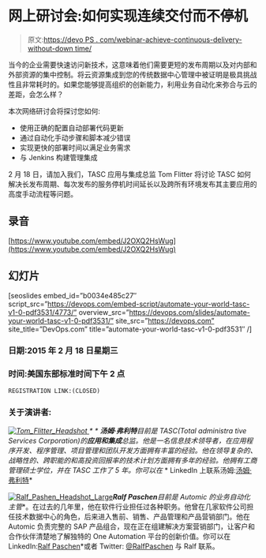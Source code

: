 # 网上研讨会:如何实现连续交付而不停机

> 原文:[https://devo PS . com/webinar-achieve-continuous-delivery-without-down time/](https://devops.com/webinar-achieve-continuous-delivery-without-downtime/)

当今的企业需要快速访问新技术，这意味着他们需要更短的发布周期以及对内部和外部资源的集中控制。将云资源集成到您的传统数据中心管理中被证明是极具挑战性且非常耗时的。如果您能够提高组织的创新能力，利用业务自动化来弥合与云的差距，会怎么样？

本次网络研讨会将探讨您如何:

*   使用正确的配置自动部署代码更新
*   通过自动化手动步骤和脚本减少错误
*   实现更快的部署时间以满足业务需求
*   与 Jenkins 构建管理集成

2 月 18 日，请加入我们，TASC 应用与集成总监 Tom Flitter 将讨论 TASC 如何解决长发布周期、每次发布的服务停机时间延长以及跨所有环境发布其主要应用的高度手动流程等问题。

## 录音

[https://www.youtube.com/embed/J2OXQ2HsWug](https://www.youtube.com/embed/J2OXQ2HsWug)

## 幻灯片

[seoslides embed_id=”b0034e485c27″ script_src=”https://devops.com/embed-script/automate-your-world-tasc-v1-0-pdf3531/4773/” overview_src=”https://devops.com/slides/automate-your-world-tasc-v1-0-pdf3531/” site_src=”https://devops.com” site_title=”DevOps.com” title=”automate-your-world-tasc-v1-0-pdf3531″ /]

### **日期:2015 年 2 月 18 日星期三**

### **时间:美国东部标准时间**下午 2 点

```
REGISTRATION LINK:(CLOSED) 
```

### **关于演讲者:**

*[![Tom_Flitter_Headshot](../Images/7cf24a1cff9df00c41d04ce35880cb5b.png) ](https://devops.com/wp-content/uploads/2015/01/Tom_Flitter_Headshot.jpg) * * **汤姆·弗利特**目前是 TASC(Total administra tive Services Corporation)的**应用和集成**总监。他是一名信息技术领导者，在应用程序开发、程序管理、项目管理和团队开发方面拥有丰富的经验。他在领导复杂的、战略性的、跨职能的和高投资回报率的技术计划方面拥有多年的经验。他拥有工商管理硕士学位，并在 TASC 工作了 5 年。你可以在* * LinkedIn 上联系汤姆:[汤姆·弗利特](www.linkedin.com/pub/tom-flitter/25/952/935)*

[![Ralf_Pashen_Headshot_Large](../Images/d8fddc6d40b0ad66a189e4c63b898fc3.png)](https://devops.com/wp-content/uploads/2015/01/Ralf_Pashen_Headshot_Large.jpg)***Ralf Paschen**目前是 Automic 的**业务自动化主管**。在过去的几年里，他在软件行业担任过各种职务。他曾在几家软件公司担任技术数据中心的角色，后来进入售前、销售、产品管理和产品营销部门。他在 Automic 负责完整的 SAP 产品组合，现在正在组建解决方案营销部门，让客户和合作伙伴清楚地了解独特的 One Automation 平台的创新价值。你可以在 LinkedIn:[Ralf Paschen](https://de.linkedin.com/in/ralfpaschen)*或者 Twitter: [@RalfPaschen](https://twitter.com/RalfPaschen "Ralf Paschen on Twitter") 与 Ralf 联系。